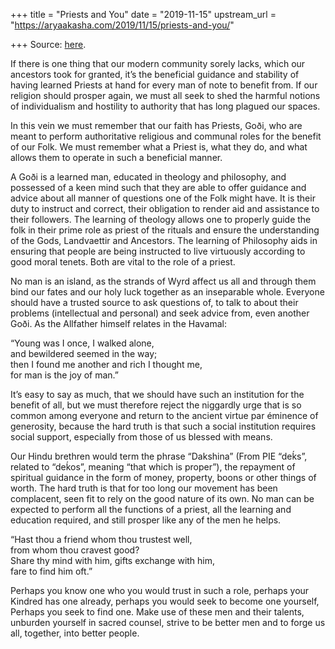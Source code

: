 +++
title = "Priests and You"
date = "2019-11-15"
upstream_url = "https://aryaakasha.com/2019/11/15/priests-and-you/"

+++
Source: [here](https://aryaakasha.com/2019/11/15/priests-and-you/).

If there is one thing that our modern community sorely lacks, which our
ancestors took for granted, it’s the beneficial guidance and stability
of having learned Priests at hand for every man of note to benefit from.
If our religion should prosper again, we must all seek to shed the
harmful notions of individualism and hostility to authority that has
long plagued our spaces.

In this vein we must remember that our faith has Priests, Goði, who are
meant to perform authoritative religious and communal roles for the
benefit of our Folk. We must remember what a Priest is, what they do,
and what allows them to operate in such a beneficial manner.

A Goði is a learned man, educated in theology and philosophy, and
possessed of a keen mind such that they are able to offer guidance and
advice about all manner of questions one of the Folk might have. It is
their duty to instruct and correct, their obligation to render aid and
assistance to their followers. The learning of theology allows one to
properly guide the folk in their prime role as priest of the rituals and
ensure the understanding of the Gods, Landvaettir and Ancestors. The
learning of Philosophy aids in ensuring that people are being instructed
to live virtuously according to good moral tenets. Both are vital to the
role of a priest.

No man is an island, as the strands of Wyrd affect us all and through
them bind our fates and our holy luck together as an inseparable whole.
Everyone should have a trusted source to ask questions of, to talk to
about their problems (intellectual and personal) and seek advice from,
even another Goði. As the Allfather himself relates in the Havamal:

“Young was I once, I walked alone,  
and bewildered seemed in the way;  
then I found me another and rich I thought me,  
for man is the joy of man.”

It’s easy to say as much, that we should have such an institution for
the benefit of all, but we must therefore reject the niggardly urge that
is so common among everyone and return to the ancient virtue par
éminence of generosity, because the hard truth is that such a social
institution requires social support, especially from those of us blessed
with means.

Our Hindu brethren would term the phrase “Dakshina” (From PIE “deḱs”,
related to “deḱos”, meaning “that which is proper”), the repayment of
spiritual guidance in the form of money, property, boons or other things
of worth. The hard truth is that for too long our movement has been
complacent, seen fit to rely on the good nature of its own. No man can
be expected to perform all the functions of a priest, all the learning
and education required, and still prosper like any of the men he helps.

“Hast thou a friend whom thou trustest well,  
from whom thou cravest good?  
Share thy mind with him, gifts exchange with him,  
fare to find him oft.”

Perhaps you know one who you would trust in such a role, perhaps your
Kindred has one already, perhaps you would seek to become one yourself,
Perhaps you seek to find one. Make use of these men and their talents,
unburden yourself in sacred counsel, strive to be better men and to
forge us all, together, into better people.
